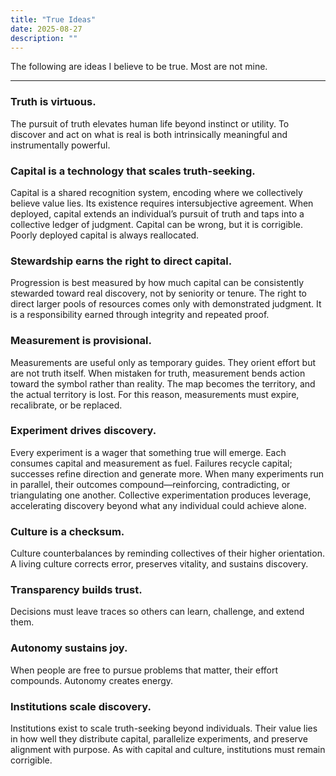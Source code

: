 ```yaml
---
title: "True Ideas"
date: 2025-08-27
description: ""
---
```


The following are ideas I believe to be true. Most are not mine.

---

### Truth is virtuous.

The pursuit of truth elevates human life beyond instinct or utility. To discover and act on what is real is both intrinsically meaningful and instrumentally powerful.

### Capital is a technology that scales truth-seeking.

Capital is a shared recognition system, encoding where we collectively believe value lies. Its existence requires intersubjective agreement. When deployed, capital extends an individual’s pursuit of truth and taps into a collective ledger of judgment. Capital can be wrong, but it is corrigible. Poorly deployed capital is always reallocated.

### Stewardship earns the right to direct capital.

Progression is best measured by how much capital can be consistently stewarded toward real discovery, not by seniority or tenure. The right to direct larger pools of resources comes only with demonstrated judgment. It is a responsibility earned through integrity and repeated proof.

### Measurement is provisional.

Measurements are useful only as temporary guides. They orient effort but are not truth itself. When mistaken for truth, measurement bends action toward the symbol rather than reality. The map becomes the territory, and the actual territory is lost. For this reason, measurements must expire, recalibrate, or be replaced.

### Experiment drives discovery.

Every experiment is a wager that something true will emerge. Each consumes capital and measurement as fuel. Failures recycle capital; successes refine direction and generate more. When many experiments run in parallel, their outcomes compound—reinforcing, contradicting, or triangulating one another. Collective experimentation produces leverage, accelerating discovery beyond what any individual could achieve alone.

### Culture is a checksum.

Culture counterbalances by reminding collectives of their higher orientation. A living culture corrects error, preserves vitality, and sustains discovery.

### Transparency builds trust.

Decisions must leave traces so others can learn, challenge, and extend them.

### Autonomy sustains joy.

When people are free to pursue problems that matter, their effort compounds. Autonomy creates energy.

### Institutions scale discovery.

Institutions exist to scale truth-seeking beyond individuals. Their value lies in how well they distribute capital, parallelize experiments, and preserve alignment with purpose. As with capital and culture, institutions must remain corrigible.
